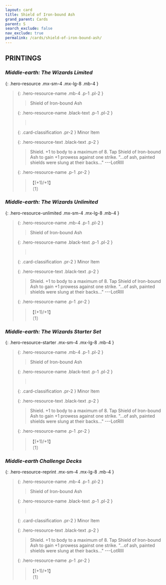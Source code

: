 ```yaml
---
layout: card
title: Shield of Iron-bound Ash
grand_parent: Cards
parent: S
search_exclude: false
nav_exclude: true
permalink: /cards/shield-of-iron-bound-ash/
---
```


## PRINTINGS


### _Middle-earth: The Wizards Limited_

{: .hero-resource .mx-sm-4 .mx-lg-8 .mb-4 }
> {: .hero-resource-name .mb-4 .p-1 .pl-2 }
> > <div class="card-mp"></div>
> > <div class="card-name">Shield of Iron-bound Ash</div>
>
> {: .hero-resource-name .black-text .p-1 .pl-2 }
> > &nbsp;
>
> {: .card-classification .pr-2 }
> Minor Item
>
> {: .hero-resource-text .black-text .p-2 }
> > Shield. +1 to body to a maximum of 8. Tap Shield of Iron-bound Ash to gain +1 prowess against one strike.  "...of ash, painted shields were slung at their backs..." ---LotRIII 
> 
> {: .hero-resource-name .p-1 .pr-2 }
> > <div class="card-shield">【(+1)/+1】</div>
> > <div class="card-corruption">〔1〕</div>

### _Middle-earth: The Wizards Unlimited_

{: .hero-resource-unlimited .mx-sm-4 .mx-lg-8 .mb-4 }
> {: .hero-resource-name .mb-4 .p-1 .pl-2 }
> > <div class="card-mp"></div>
> > <div class="card-name">Shield of Iron-bound Ash</div>
>
> {: .hero-resource-name .black-text .p-1 .pl-2 }
> > &nbsp;
>
> {: .card-classification .pr-2 }
> Minor Item
>
> {: .hero-resource-text .black-text .p-2 }
> > Shield. +1 to body to a maximum of 8. Tap Shield of Iron-bound Ash to gain +1 prowess against one strike.  "...of ash, painted shields were slung at their backs..." ---LotRIII 
> 
> {: .hero-resource-name .p-1 .pr-2 }
> > <div class="card-shield">【(+1)/+1】</div>
> > <div class="card-corruption">〔1〕</div>

### _Middle-earth: The Wizards Starter Set_

{: .hero-resource-starter .mx-sm-4 .mx-lg-8 .mb-4 }
> {: .hero-resource-name .mb-4 .p-1 .pl-2 }
> > <div class="card-mp"></div>
> > <div class="card-name">Shield of Iron-bound Ash</div>
>
> {: .hero-resource-name .black-text .p-1 .pl-2 }
> > &nbsp;
>
> {: .card-classification .pr-2 }
> Minor Item
>
> {: .hero-resource-text .black-text .p-2 }
> > Shield. +1 to body to a maximum of 8. Tap Shield of Iron-bound Ash to gain +1 prowess against one strike.  "...of ash, painted shields were slung at their backs..." ---LotRIII 
> 
> {: .hero-resource-name .p-1 .pr-2 }
> > <div class="card-shield">【(+1)/+1】</div>
> > <div class="card-corruption">〔1〕</div>

### _Middle-earth Challenge Decks_

{: .hero-resource-reprint .mx-sm-4 .mx-lg-8 .mb-4 }
> {: .hero-resource-name .mb-4 .p-1 .pl-2 }
> > <div class="card-mp"></div>
> > <div class="card-name">Shield of Iron-bound Ash</div>
>
> {: .hero-resource-name .black-text .p-1 .pl-2 }
> > &nbsp;
>
> {: .card-classification .pr-2 }
> Minor Item
>
> {: .hero-resource-text .black-text .p-2 }
> > Shield. +1 to body to a maximum of 8. Tap Shield of Iron-bound Ash to gain +1 prowess against one strike.  "...of ash, painted shields were slung at their backs..." ---LotRIII 
> 
> {: .hero-resource-name .p-1 .pr-2 }
> > <div class="card-shield">【(+1)/+1】</div>
> > <div class="card-corruption">〔1〕</div>
